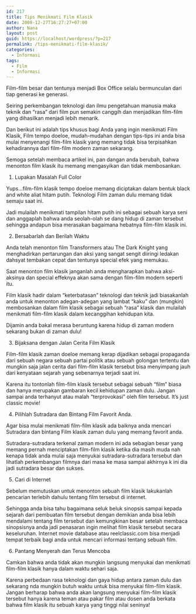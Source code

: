```yaml
---
id: 217
title: Tips Menikmati Film Klasik
date: 2008-12-27T16:27:27+07:00
author: Nana
layout: post
guid: https://localhost/wordpress/?p=217
permalink: /tips-menikmati-film-klasik/
categories:
  - Informasi
tags:
  - Film
  - Informasi
---
```

Film-film besar dan tentunya menjadi Box Office selalu bermunculan dari tiap generasi ke generasi.

Seiring perkembangan teknologi dan ilmu pengetahuan manusia maka teknik dan “rasa” dari film pun semakin canggih dan menjadikan film-film yang dihasilkan menjadi lebih menarik.

Dan berikut ini adalah tips khusus bagi Anda yang ingin menikmati Film Klasik, Film tempo doeloe, mudah-mudahan dengan tips-tips ini anda bisa mulai menyenangi film-film klasik yang memang tidak bisa terpisahkan kehadirannya dari film-film modern zaman sekarang.

Semoga setelah membaca artikel ini, pan dangan anda berubah, bahwa menonton film klasik itu memang mengasyikan dan tidak membosankan.

1. Lupakan Masalah Full Color

Yups&#8230;film-film klasik tempo doeloe memang diciptakan dalam bentuk black and white aliat hitam putih. Teknologi Film zaman dulu memang tidak semaju saat ini.

Jadi mulailah menikmati tampilan hitam putih ini sebagai sebuah karya seni dan anggaplah bahwa anda seolah-olah se dang hidup di zaman tersebut  sehingga andapun bisa merasakan bagaimana hebatnya film-film klasik ini.

2. Bersabarlah dan Berilah Waktu

Anda telah menonton film Transformers atau The Dark Knight yang menghadirkan pertarungan dan aksi yang sangat sengit diiringi ledakan dahsyat tembakan cepat dan tentunya special efek yang memukau.

Saat menonton film klasik janganlah anda mengharapkan bahwa aksi-aksinya dan special effeknya akan sama dengan film-film modern seperti itu.

Film klasik hadir dalam “keterbatasan” teknologi dan teknik jadi biasakanlah anda untuk menonton adegan-adegan yang lambat “kaku” dan (mungkin) membosankan dalam film klasik sebagai sebuah “rasa” klasik dan mulailah menikmati film-film klasik dalam kecanggihan kehidupan kita.

Dijamin anda bakal merasa beruntung karena hidup di zaman modern sekarang bukan di zaman dulu!

3. Bijaksana dengan Jalan Cerita Film Klasik

Film-film klasik zaman doeloe memang kerap dijadikan sebagai propaganda dari sebuah negara sebuah partai politik atau sebuah golongan tertentu dan mungkin saja jalan cerita dari film-film klasik tersebut bisa menyimpang jauh dari kenyataan sejarah yang sebenarnya terjadi saat ini.

Karena itu tontonlah film-film klasik tersebut sebagai sebuah “film” biasa dan hanya merupakan gambaran kecil kehidupan zaman dulu. Jangan sampai anda terhanyut atau malah “terprovokasi” oleh film tersebut. It’s just classic movie!

4. Pilihlah Sutradara dan Bintang Film Favorit Anda.

Agar bisa mulai menikmati film-film klasik ada baiknya anda mencari Sutradara dan bintang Film klasik zaman dulu yang memang favorit anda.

Sutradara-sutradara terkenal zaman modern ini ada sebagian besar yang memang pernah menciptakan film-film klasik ketika dia masih muda nah kenapa tidak anda mulai saja menyukai sutradara-sutradara tersebut dan lihatlah perkembangan filmnya dari masa ke masa sampai akhirnya k ini dia jadi sutradara besar dan sukses.

5. Cari di Internet

Sebelum memutuskan untuk menonton sebuah film klasik lakukanlah pencarian terlebih dahulu tentang film tersebut di internet.

Sehingga anda bisa tahu bagaimana seluk beluk sinopsis sampai kepada sejarah dari pembuatan film tersebut dengan demikian anda bisa lebih mendalami tentang film tersebut dan kemungkinan besar setelah membaca sinopsisnya anda jadi penasaran ingin melihat film klasik tersebut secara keseluruhan. Internet movie database atau reelclassic.com bisa menjadi tempat terbaik bagi anda untuk mencari informasi tentang sebuah film.

6. Pantang Menyerah dan Terus Mencoba

Camkan bahwa anda tidak akan mungkin langsung menyukai dan menikmati film-film klasik hanya dalam waktu sehari saja.

Karena perbedaan rasa teknologi dan gaya hidup antara zaman dulu dan sekarang nda mungkin butuh waktu untuk bisa menyukai film-film klasik. Jangan berharap bahwa anda akan langsung menyukai film-film klasik tersebut hanya karena teman atau pakar film atau dosen anda berkata bahwa film klasik itu sebuah karya yang tinggi nilai seninya!